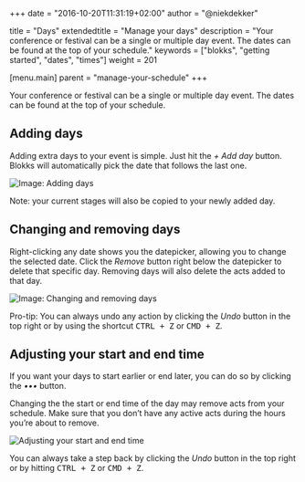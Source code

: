 +++
date            = "2016-10-20T11:31:19+02:00"
author          = "@niekdekker"

title           = "Days"
extendedtitle   = "Manage your days"
description     = "Your conference or festival can be a single or multiple day event. The dates can be found at the top of your schedule."
keywords        = ["blokks", "getting started", "dates", "times"]
weight          = 201

[menu.main]
parent          = "manage-your-schedule"
+++

Your conference or festival can be a single or multiple day event. The dates can be found at the top of your schedule.

## Adding days
Adding extra days to your event is simple. Just hit the *+ Add day* button. Blokks will automatically pick the date that follows the last one.

![Image: Adding days](https://blokks.co/docs/images/adding-days.gif)

<span class='note'>Note: your current stages will also be copied to your newly added day.</span>

## Changing and removing days
Right-clicking any date shows you the datepicker, allowing you to change the selected date. Click the *Remove* button right below the datepicker to delete that specific day. Removing days will also delete the acts added to that day.

![Image: Changing and removing days](https://blokks.co/docs/images/datepicker.gif)

<span class='note'>Pro-tip: You can always undo any action by clicking the *Undo* button in the top right or by using the shortcut <kbd>CTRL + Z</kbd> or <kbd>CMD + Z</kbd>.</span>

## Adjusting your start and end time
If you want your days to start earlier or end later, you can do so by clicking the *•••* button.

Changing the the start or end time of the day may remove acts from your schedule. Make sure that you don’t have any active acts during the hours you’re about to remove.

![Adjusting your start and end time](https://blokks.co/docs/images/manage-times.gif)

<span class='note'>You can always take a step back by clicking the *Undo* button in the top right or by hitting <kbd>CTRL + Z</kbd> or <kbd>CMD + Z</kbd>.</span>